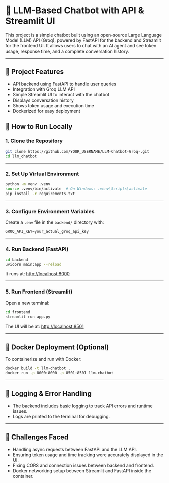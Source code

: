 # 🤖 LLM-Based Chatbot with API & Streamlit UI

This project is a simple chatbot built using an open-source Large Language Model (LLM) API (Groq), powered by FastAPI for the backend and Streamlit for the frontend UI. It allows users to chat with an AI agent and see token usage, response time, and a complete conversation history.

---

## 📌 Project Features

- API backend using FastAPI to handle user queries
- Integration with Groq LLM API
- Simple Streamlit UI to interact with the chatbot
- Displays conversation history
- Shows token usage and execution time
- Dockerized for easy deployment


## 🚀 How to Run Locally

### 1. Clone the Repository

```bash
git clone https://github.com/YOUR_USERNAME/LLM-Chatbot-Groq-.git
cd llm_chatbot
```

---

### 2. Set Up Virtual Environment

```bash
python -m venv .venv
source .venv/bin/activate  # On Windows: .venv\Scripts\activate
pip install -r requirements.txt
```

---

### 3. Configure Environment Variables

Create a `.env` file in the `backend/` directory with:

```
GROQ_API_KEY=your_actual_groq_api_key
```

---

### 4. Run Backend (FastAPI)

```bash
cd backend
uvicorn main:app --reload
```

It runs at: [http://localhost:8000](http://localhost:8000)

---

### 5. Run Frontend (Streamlit)

Open a new terminal:

```bash
cd frontend
streamlit run app.py
```

The UI will be at: [http://localhost:8501](http://localhost:8501)

---

## 🐳 Docker Deployment (Optional)

To containerize and run with Docker:

```bash
docker build -t llm-chatbot .
docker run -p 8000:8000 -p 8501:8501 llm-chatbot
```

---

## 📄 Logging & Error Handling

- The backend includes basic logging to track API errors and runtime issues.
- Logs are printed to the terminal for debugging.

---

## 🧠 Challenges Faced

- Handling async requests between FastAPI and the LLM API.
- Ensuring token usage and time tracking were accurately displayed in the UI.
- Fixing CORS and connection issues between backend and frontend.
- Docker networking setup between Streamlit and FastAPI inside the container.
